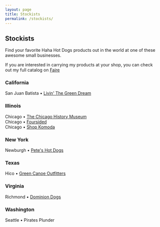 ```yaml
---
layout: page
title: Stockists
permalink: /stockists/
---
```


## Stockists
Find your favorite Haha Hot Dogs products out in the world at one of these awesome small businesses.

If you are interested in carrying my products at your shop, you can check out my full catalog on [Faire](https://www.faire.com/direct/hahahotdogs)

### California
San Juan Batista • [Livin' The Green Dream](https://livingreendream.com/)

### Illinois
Chicago • [The Chicago History Museum](https://home.chicagohistory.org/)  <br />
Chicago • [Foursided](https://www.foursided.com)  <br />
Chicago • [Shop Komoda](https://www.shopkomoda.com/)  <br />

### New York
Newburgh • [Pete's Hot Dogs](https://www.peteshotdogs.net)

### Texas
Hico • [Green Canoe Outfitters](https://www.gcohico.com/)

### Virginia
Richmond • [Dominion Dogs](https://www.instagram.com/dominiondogs/)

### Washington
Seattle • Pirates Plunder

<!-- ![Mark and Jasna in a Postikard](/assets/images/about/postikard-manual-2.png){:class="img-large"} -->
